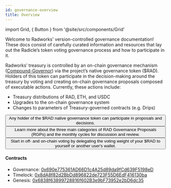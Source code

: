 ```yaml
---
id: governance-overview
title: Overview
---
```


import Grid, { Button } from '@site/src/components/Grid'

Welcome to Radworks' version-controlled governance documentation! These docs consist of carefully curated information
and resources that lay out the Radicle’s token voting governance process and how to participate in it.

Radworks’ treasury is controlled by an on-chain governance mechanism ([Compound-Governor](https://wiki.tally.xyz/docs/compound-governor)) via the project’s native governance token ($RAD). Holders of this token can participate in the decision-making around the treasury by voting and creating on-chain governance proposals composed of executable actions. Currently, these actions include:
* Treasury distributions of RAD, ETH, and USDC
* Upgrades to the on-chain governance system
* Changes to parameters of Treasury-governed contracts (e.g. Drips)

<Grid>
  <Button
    href="https://github.com/radicle-foundation/radworks-governance/blob/main/manual.md#proposal-process"
    title="Create a proposal"
    cta="Learn more about the Radworks Improvements Proposal process."
  >
    Any holder of the $RAD native governance token can participate in proposals and decisions.
  </Button>
  <Button
    href="https://github.com/radicle-foundation/radworks-governance/blob/main/manual.md#voting"
    title="Vote on proposals"
    cta="Learn how to vote on-chain and off-chain."
  >
    Learn more about the three main categories of RAD Governance Proposals (RGPs) and the monthly cycles for discussion and review.
  </Button>
  <Button
    href="https://github.com/radicle-dev/radicle-governance/blob/main/manual.md#delegating"
    title="Delegate votes"
    cta="Learn how to delegate votes."
  >
    Start in off- and on-chain voting by delegating the voting weight of your $RAD to yourself or another user's wallet.  
  </Button>
</Grid>

#### Contracts

* Governance: [0x690e775361AD66D1c4A25d89da9fCd639F5198eD](https://etherscan.io/address/0x690e775361AD66D1c4A25d89da9fCd639F5198eD)
* Timelock: [0x8dA8f82d2BbDd896822de723F55D6EdF416130ba](https://etherscan.io/address/0x8dA8f82d2BbDd896822de723F55D6EdF416130ba)
* Genesis: [0x6838f63899728816f602B3e9bF73952e2bD6dc35](https://etherscan.io/address/0x6838f63899728816f602B3e9bF73952e2bD6dc35)
